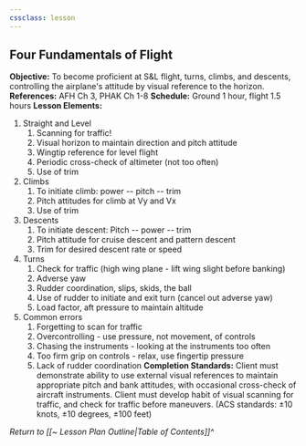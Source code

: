 ```yaml
---
cssclass: lesson
---
```

## Four Fundamentals of Flight

**Objective:** To become proficient at S&L flight, turns, climbs, and descents, controlling the airplane's attitude by visual reference to the horizon.
**References:** AFH Ch 3, PHAK Ch 1-8
**Schedule:** Ground 1 hour, flight 1.5 hours
**Lesson Elements:**
1. Straight and Level
	1. Scanning for traffic!
	2. Visual horizon to maintain direction and pitch attitude
	3. Wingtip reference for level flight
	4. Periodic cross-check of altimeter (not too often)
	5. Use of trim
2. Climbs
	1. To initiate climb: power -- pitch -- trim
	2. Pitch attitudes for climb at Vy and Vx
	3. Use of trim
3. Descents
	1. To initiate descent: Pitch -- power -- trim
	2. Pitch attitude for cruise descent and pattern descent
	3. Trim for desired descent rate or speed
4. Turns
	1. Check for traffic (high wing plane - lift wing slight before banking)
	2. Adverse yaw
	3. Rudder coordination, slips, skids, the ball
	4. Use of rudder to initiate and exit turn (cancel out adverse yaw)
	5. Load factor, aft pressure to maintain altitude
5. Common errors
	1. Forgetting to scan for traffic
	2. Overcontrolling - use pressure, not movement, of controls
	3. Chasing the instruments - looking at the instruments too often
	4. Too firm grip on controls - relax, use fingertip pressure
	5. Lack of rudder coordination
**Completion Standards:** Client must demonstrate ability to use external visual references to maintain appropriate pitch and bank attitudes, with occasional cross-check of aircraft instruments. Client must develop habit of visual scanning for traffic, and check for traffic before maneuvers. (ACS standards: &plusmn;10 knots, &plusmn;10 degrees, &plusmn;100 feet)

*Return to [[~ Lesson Plan Outline|Table of Contents]]^*